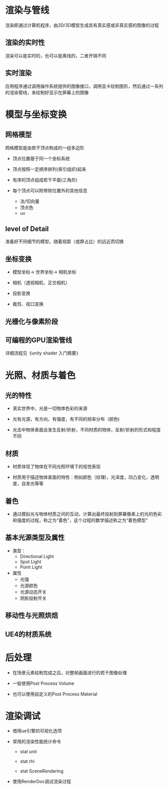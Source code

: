 


# 渲染与管线
渲染即通过计算机程序，由2D/3D模型生成具有真实感或非真实感的图像的过程
## 渲染的实时性
渲染可以是实时的，也可以是离线的，二者开销不同
## 实时渲染
应用程序通过调用操作系统提供的图像接口，调用显卡绘制图形，然后通过一系列的渲染管线，来绘制好显示在屏幕上的图像

# 模型与坐标变换
## 网格模型
网格模型是由若干顶点构成的一组多边形
- 顶点位置基于同一个坐标系统

- 顶点按照一定顺序排列(索引组织)起来
- 有序的顶点组成若干平面(三角形)
- 每个顶点可以附带除位置外的其他信息
	- 法/切向量
	- 顶点色
	 -  uv
## level of Detail
准备好不同细节的模型，随着视距（或屏占比）的远近而切换
## 坐标变换	

- 模型坐标-> 世界坐标-> 相机坐标

- 相机（透视相机、正交相机）
- 投影变换
- 裁剪、视口变换
## 光栅化与像素阶段
## 可编程的GPU渲染管线
详细流程见《unity shader 入门精要》
# 光照、材质与着色
## 光的特性
- 真实世界中，光是一切物体色彩的来源

- 光有光源，有方向，有强度，有不同的频率分布（颜色)
- 光击中物体表面会发生反射/折射，不同材质的物体，反射/折射的形式和程度不同

## 材质
- 材质体现了物体在不同光照环境下的视觉表现

- 材质用于描述物体表面的特性：例如颜色（纹理)，光泽度，凹凸变化，透明度，自发光等等

## 着色
- 通过模拟光与物体材质之间的互动，计算出最终投射到屏幕像素上的光的色彩和强度的过程，称之为“着色”，这个过程的数学描述称之为“着色模型”
## 基本光源类型及属性
- 类型：
	- Directional Light 
	- Spot Light 
	- Point Light
- 属性
	- 光强
	- 光源颜色
	- 光源动态开关
	- 阴影投射开关
## 移动性与光照烘焙
## UE4的材质系统

# 后处理
- 在场景元素绘制完成之后，对整帧画面进行的若干图像处理

- 一般使用Post Process Volume
- 也可以使用自定义的Post Process  Material

# 渲染调试
- 借用ue引擎的可视化选项

- 常用的渲染性能统计命令
	- stat unit

	- stat rhi
	- stat SceneRendering
- 使用RenderDoc调试渲染过程
